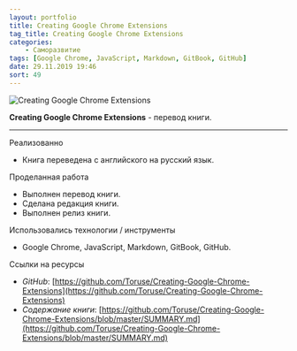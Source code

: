 ```yaml
---
layout: portfolio
title: Creating Google Chrome Extensions
tag_title: Creating Google Chrome Extensions
categories:
    - Саморазвитие
tags: [Google Chrome, JavaScript, Markdown, GitBook, GitHub]
date: 29.11.2019 19:46
sort: 49
---
```


![Creating Google Chrome Extensions](/assets/img/work/creating_google_chrome_extensions.jpg)

**Creating Google Chrome Extensions** - перевод книги.

---

Реализованно

* Книга переведена с английского на русский язык.

Проделанная работа

* Выполнен перевод книги.
* Сделана редакция книги.
* Выполнен релиз книги.

Использовались технологии / инструменты

* Google Chrome, JavaScript, Markdown, GitBook, GitHub.

Ссылки на ресурсы

* _GitHub_: [https://github.com/Toruse/Creating-Google-Chrome-Extensions](https://github.com/Toruse/Creating-Google-Chrome-Extensions)
* _Содержание книги_: [https://github.com/Toruse/Creating-Google-Chrome-Extensions/blob/master/SUMMARY.md](https://github.com/Toruse/Creating-Google-Chrome-Extensions/blob/master/SUMMARY.md)
